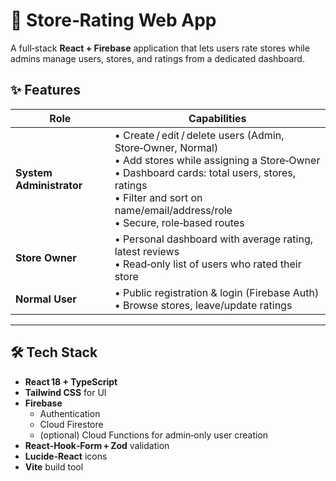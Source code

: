# 🏬 Store‑Rating Web App

A full‑stack **React + Firebase** application that lets users rate stores while admins manage users, stores, and ratings from a dedicated dashboard.


## ✨ Features
| Role | Capabilities |
|------|--------------|
| **System Administrator** | • Create / edit / delete users (Admin, Store‑Owner, Normal) <br>• Add stores while assigning a Store‑Owner <br>• Dashboard cards: total users, stores, ratings <br>• Filter and sort on name/email/address/role <br>• Secure, role‑based routes |
| **Store Owner** | • Personal dashboard with average rating, latest reviews <br>• Read‑only list of users who rated their store |
| **Normal User** | • Public registration & login (Firebase Auth) <br>• Browse stores, leave/update ratings |

---

## 🛠 Tech Stack
- **React 18 + TypeScript**
- **Tailwind CSS** for UI
- **Firebase**
  - Authentication
  - Cloud Firestore
  - (optional) Cloud Functions for admin‑only user creation
- **React‑Hook‑Form + Zod** validation
- **Lucide‑React** icons
- **Vite** build tool




